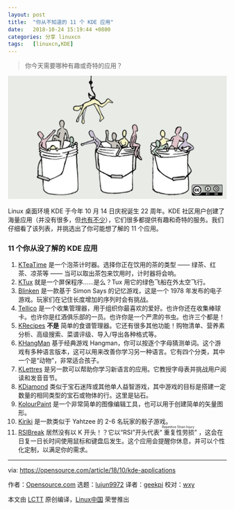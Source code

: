 ```yaml
---
layout: post
title:	"你从不知道的 11 个 KDE 应用"
date:	2018-10-24 15:19:44 +0800 
categories:	分享 linuxcn 
tags:	[linuxcn,KDE]
---
```




> 
> 你今天需要哪种有趣或奇特的应用？
> 
> 
> 


![](/Asserts/Images/album/201810/24/151946u9pvudwvzpdoluoo.png)


Linux 桌面环境 KDE 于今年 10 月 14 日庆祝诞生 22 周年。KDE 社区用户创建了海量应用（并没有很多，但[也有不少](https://www.kde.org/applications/)），它们很多都提供有趣和奇特的服务。我们仔细看了该列表，并挑选出了你可能想了解的 11 个应用。


### 11 个你从没了解的 KDE 应用


1. [KTeaTime](https://www.kde.org/applications/games/kteatime/) 是一个泡茶计时器。选择你正在饮用的茶的类型 —— 绿茶、红茶、凉茶等 —— 当可以取出茶包来饮用时，计时器将会响。
2. [KTux](https://userbase.kde.org/KTux) 就是一个屏保程序……是么？Tux 用它的绿色飞船在外太空飞行。
3. [Blinken](https://www.kde.org/applications/education/blinken) 是一款基于 Simon Says 的记忆游戏，这是一个 1978 年发布的电子游戏。玩家们在记住长度增加的序列时会有挑战。
4. [Tellico](http://tellico-project.org/) 是一个收集管理器，用于组织你最喜欢的爱好。也许你还在收集棒球卡。也许你是红酒俱乐部的一员。也许你是一个严肃的书虫。也许三个都是！
5. [KRecipes](https://www.kde.org/applications/utilities/krecipes/) **不是** 简单的食谱管理器。它还有很多其他功能！购物清单、营养素分析、高级搜索、菜谱评级、导入/导出各种格式等。
6. [KHangMan](https://edu.kde.org/khangman/) 基于经典游戏 Hangman，你可以按逐个字母猜测单词。这个游戏有多种语言版本，这可以用来改善你学习另一种语言。它有四个分类，其中一个是“动物”，非常适合孩子。
7. [KLettres](https://edu.kde.org/klettres/) 是另一款可以帮助你学习新语言的应用。它教授字母表并挑战用户阅读和发音音节。
8. [KDiamond](https://games.kde.org/game.php?game=kdiamond) 类似于宝石迷阵或其他单人益智游戏，其中游戏的目标是搭建一定数量的相同类型的宝石或物体的行。这里是钻石。
9. [KolourPaint](https://www.kde.org/applications/graphics/kolourpaint/) 是一个非常简单的图像编辑工具，也可以用于创建简单的矢量图形。
10. [Kiriki](https://www.kde.org/applications/games/kiriki/) 是一款类似于 Yahtzee 的 2-6 名玩家的骰子游戏。
11. [RSIBreak](https://userbase.kde.org/RSIBreak) 居然没有以 K 开头！？它以“RSI”开头代表“<ruby> 重复性劳损 <rt>  Repetitive Strain Injury </rt></ruby>” ，这会在日复一日长时间使用鼠标和键盘后发生。这个应用会提醒你休息，并可以个性化定制，以满足你的需求。




---


via: <https://opensource.com/article/18/10/kde-applications>


作者：[Opensource.com](https://opensource.com) 选题：[lujun9972](https://github.com/lujun9972) 译者：[geekpi](https://github.com/geekpi) 校对：[wxy](https://github.com/wxy)


本文由 [LCTT](https://github.com/LCTT/TranslateProject) 原创编译，[Linux中国](https://linux.cn/) 荣誉推出

